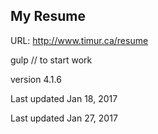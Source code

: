 ## My Resume



URL: http://www.timur.ca/resume


gulp 
// to start work



version 4.1.6

Last updated Jan 18, 2017

Last updated Jan 27, 2017

 
